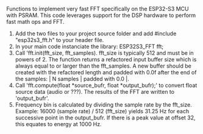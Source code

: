 Functions to implement very fast FFT specifically on the ESP32-S3 MCU with PSRAM.
This code leverages support for the DSP hardware to perform fast math ops and FFT.
1) Add the two files to your project source folder and add #include "esp32s3_fft.h" to your header file.
2) In your main code instanciate the library: ESP32S3_FFT fft;
3) Call 'fft.init(fft_size, fft_samples). fft_size is typically 512 and must be in powers of 2. The 
function returns a refactored input buffer size which is always equal to or larger than the
fft_samples. A new buffer should be created with the refactored length and padded with 0.0f after the
end of the samples: | N samples | padded with 0.0 |.
4) Call 'fft.compute(float *source_bufr, float *output_bufr);' to convert float source data (audio or ???). The
results of the FFT are written to 'output_bufr'.
5) Frequency bin is calculated by dividing the sample rate by the fft_size. Example: 16000 (sample rate) / 
512 (fft_size) yields 31.25 Hz for each successive point in the output_bufr. If there is a peak value at
offset 32, this equates to energy at 1000 Hz. 


